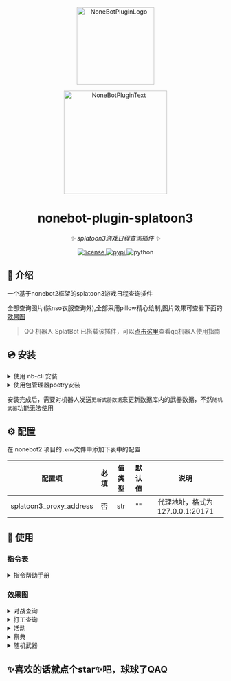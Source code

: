 <div align="center">
  <a href="https://v2.nonebot.dev/store"><img src="https://github.com/A-kirami/nonebot-plugin-template/blob/resources/nbp_logo.png" width="180" height="180" alt="NoneBotPluginLogo"></a>
  <br>
  <p><img src="https://github.com/A-kirami/nonebot-plugin-template/blob/resources/NoneBotPlugin.svg" width="240" alt="NoneBotPluginText"></p>
</div>

<div align="center">

# nonebot-plugin-splatoon3

_✨ splatoon3游戏日程查询插件 ✨_


<a href="./LICENSE">
    <img src="https://img.shields.io/github/license/Skyminers/Bot-Splatoon3.svg" alt="license">
</a>
<a href="https://pypi.python.org/pypi/nonebot-plugin-splatoon3">
    <img src="https://img.shields.io/pypi/v/nonebot-plugin-splatoon3.svg" alt="pypi">
</a>
<img src="https://img.shields.io/badge/python-3.8+-blue.svg" alt="python">

</div>


## 📖 介绍

一个基于nonebot2框架的splatoon3游戏日程查询插件

全部查询图片(除nso衣服查询外),全部采用pillow精心绘制,图片效果可查看下面的[效果图](#效果图)
> QQ 机器人 SplatBot 已搭载该插件，可以[点击这里](https://flawless-dew-f3c.notion.site/SplatBot-e91a70e4f32a4fffb640ce8c3ba9c664)查看qq机器人使用指南

## 💿 安装

<details>
<summary>使用 nb-cli 安装</summary>
在 nonebot2 项目的根目录下打开命令行, 输入以下指令即可安装

    nb plugin install nonebot-plugin-splatoon3

</details>

<details>
<summary>使用包管理器poetry安装</summary>
在 nonebot2 项目的插件目录下, 打开命令行, 输入以下的安装命令

    poetry add nonebot-plugin-splatoon3


</details>

安装完成后，需要对机器人发送`更新武器数据`来更新数据库内的武器数据，不然`随机武器`功能无法使用

## ⚙️ 配置

在 nonebot2 项目的`.env`文件中添加下表中的配置

| 配置项 | 必填 | 值类型 | 默认值 | 说明 |
|:------:|:----:|:---:|:---:|:--:|
| splatoon3_proxy_address | 否 | str | ""  | 代理地址，格式为 127.0.0.1:20171 |

## 🎉 使用
### 指令表
<details>
<summary>指令帮助手册</summary>

![help.png](images/help.png)

</details>


### 效果图
<details>
<summary>对战查询</summary>

![对战地图.png](images/对战地图.png)

</details>
<details>
<summary>打工查询</summary>

![打工.png](images/打工.jpg)

</details>
<details>
<summary>活动</summary>

![活动.png](images/活动.png)

</details>
<details>
<summary>祭典</summary>

![祭典.png](images/祭典.jpg)

</details>
<details>
<summary>随机武器</summary>

![随机武器.png](images/随机武器.jpg)

</details>

## ✨喜欢的话就点个star✨吧，球球了QAQ
